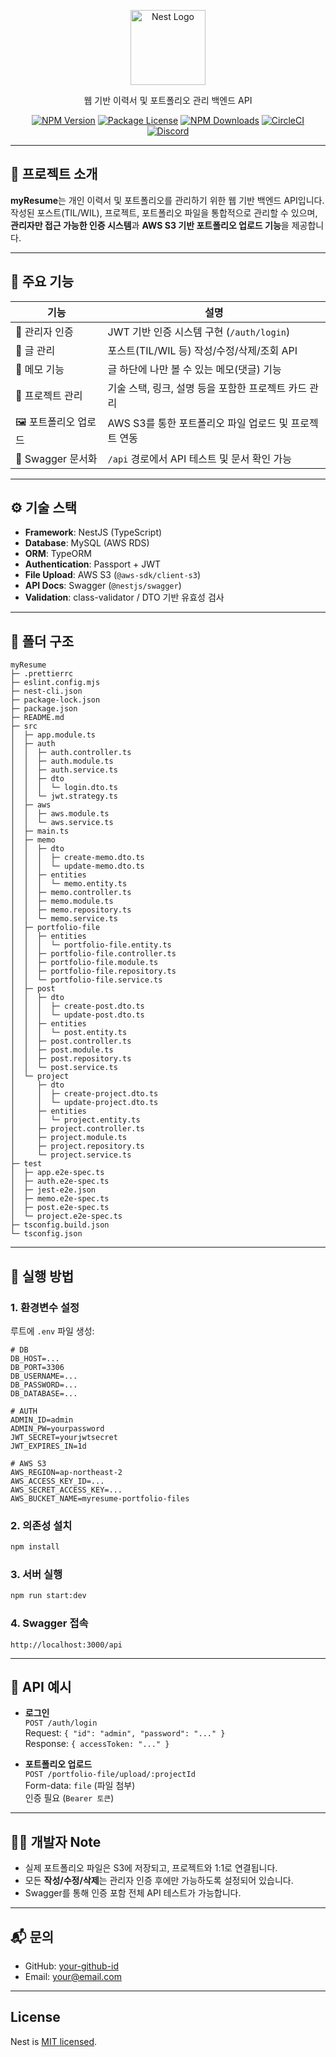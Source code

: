 <p align="center">
  <a href="http://nestjs.com/" target="blank"><img src="https://nestjs.com/img/logo-small.svg" width="120" alt="Nest Logo" /></a>
</p>

<p align="center">웹 기반 이력서 및 포트폴리오 관리 백엔드 API</p>
<p align="center">
  <a href="https://www.npmjs.com/~nestjscore" target="_blank"><img src="https://img.shields.io/npm/v/@nestjs/core.svg" alt="NPM Version" /></a>
  <a href="https://www.npmjs.com/~nestjscore" target="_blank"><img src="https://img.shields.io/npm/l/@nestjs/core.svg" alt="Package License" /></a>
  <a href="https://www.npmjs.com/~nestjscore" target="_blank"><img src="https://img.shields.io/npm/dm/@nestjs/common.svg" alt="NPM Downloads" /></a>
  <a href="https://circleci.com/gh/nestjs/nest" target="_blank"><img src="https://img.shields.io/circleci/build/github/nestjs/nest/master" alt="CircleCI" /></a>
  <a href="https://discord.gg/G7Qnnhy" target="_blank"><img src="https://img.shields.io/badge/discord-online-brightgreen.svg" alt="Discord"/></a>
</p>

---

## 📝 프로젝트 소개

**myResume**는 개인 이력서 및 포트폴리오를 관리하기 위한 웹 기반 백엔드 API입니다.  
작성된 포스트(TIL/WIL), 프로젝트, 포트폴리오 파일을 통합적으로 관리할 수 있으며,  
**관리자만 접근 가능한 인증 시스템**과 **AWS S3 기반 포트폴리오 업로드 기능**을 제공합니다.

---

## 🚀 주요 기능

| 기능 | 설명 |
|------|------|
| 🔐 관리자 인증 | JWT 기반 인증 시스템 구현 (`/auth/login`) |
| 📝 글 관리 | 포스트(TIL/WIL 등) 작성/수정/삭제/조회 API |
| 📌 메모 기능 | 글 하단에 나만 볼 수 있는 메모(댓글) 기능 |
| 📂 프로젝트 관리 | 기술 스택, 링크, 설명 등을 포함한 프로젝트 카드 관리 |
| 🖼️ 포트폴리오 업로드 | AWS S3를 통한 포트폴리오 파일 업로드 및 프로젝트 연동 |
| 📄 Swagger 문서화 | `/api` 경로에서 API 테스트 및 문서 확인 가능 |

---

## ⚙️ 기술 스택

- **Framework**: NestJS (TypeScript)
- **Database**: MySQL (AWS RDS)
- **ORM**: TypeORM
- **Authentication**: Passport + JWT
- **File Upload**: AWS S3 (`@aws-sdk/client-s3`)
- **API Docs**: Swagger (`@nestjs/swagger`)
- **Validation**: class-validator / DTO 기반 유효성 검사

---

## 🧱 폴더 구조

```
myResume
├─ .prettierrc
├─ eslint.config.mjs
├─ nest-cli.json
├─ package-lock.json
├─ package.json
├─ README.md
├─ src
│  ├─ app.module.ts
│  ├─ auth
│  │  ├─ auth.controller.ts
│  │  ├─ auth.module.ts
│  │  ├─ auth.service.ts
│  │  ├─ dto
│  │  │  └─ login.dto.ts
│  │  └─ jwt.strategy.ts
│  ├─ aws
│  │  ├─ aws.module.ts
│  │  └─ aws.service.ts
│  ├─ main.ts
│  ├─ memo
│  │  ├─ dto
│  │  │  ├─ create-memo.dto.ts
│  │  │  └─ update-memo.dto.ts
│  │  ├─ entities
│  │  │  └─ memo.entity.ts
│  │  ├─ memo.controller.ts
│  │  ├─ memo.module.ts
│  │  ├─ memo.repository.ts
│  │  └─ memo.service.ts
│  ├─ portfolio-file
│  │  ├─ entities
│  │  │  └─ portfolio-file.entity.ts
│  │  ├─ portfolio-file.controller.ts
│  │  ├─ portfolio-file.module.ts
│  │  ├─ portfolio-file.repository.ts
│  │  └─ portfolio-file.service.ts
│  ├─ post
│  │  ├─ dto
│  │  │  ├─ create-post.dto.ts
│  │  │  └─ update-post.dto.ts
│  │  ├─ entities
│  │  │  └─ post.entity.ts
│  │  ├─ post.controller.ts
│  │  ├─ post.module.ts
│  │  ├─ post.repository.ts
│  │  └─ post.service.ts
│  └─ project
│     ├─ dto
│     │  ├─ create-project.dto.ts
│     │  └─ update-project.dto.ts
│     ├─ entities
│     │  └─ project.entity.ts
│     ├─ project.controller.ts
│     ├─ project.module.ts
│     ├─ project.repository.ts
│     └─ project.service.ts
├─ test
│  ├─ app.e2e-spec.ts
│  ├─ auth.e2e-spec.ts
│  ├─ jest-e2e.json
│  ├─ memo.e2e-spec.ts
│  ├─ post.e2e-spec.ts
│  └─ project.e2e-spec.ts
├─ tsconfig.build.json
└─ tsconfig.json

```

---

## 🧪 실행 방법

### 1. 환경변수 설정

루트에 `.env` 파일 생성:

```
# DB
DB_HOST=...
DB_PORT=3306
DB_USERNAME=...
DB_PASSWORD=...
DB_DATABASE=...

# AUTH
ADMIN_ID=admin
ADMIN_PW=yourpassword
JWT_SECRET=yourjwtsecret
JWT_EXPIRES_IN=1d

# AWS S3
AWS_REGION=ap-northeast-2
AWS_ACCESS_KEY_ID=...
AWS_SECRET_ACCESS_KEY=...
AWS_BUCKET_NAME=myresume-portfolio-files
```

### 2. 의존성 설치

```bash
npm install
```

### 3. 서버 실행

```bash
npm run start:dev
```

### 4. Swagger 접속

```
http://localhost:3000/api
```

---

## 📁 API 예시

- **로그인**  
  `POST /auth/login`  
  Request: `{ "id": "admin", "password": "..." }`  
  Response: `{ accessToken: "..." }`

- **포트폴리오 업로드**  
  `POST /portfolio-file/upload/:projectId`  
  Form-data: `file` (파일 첨부)  
  인증 필요 (`Bearer 토큰`)

---

## 🧑‍💻 개발자 Note

- 실제 포트폴리오 파일은 S3에 저장되고, 프로젝트와 1:1로 연결됩니다.
- 모든 **작성/수정/삭제**는 관리자 인증 후에만 가능하도록 설정되어 있습니다.
- Swagger를 통해 인증 포함 전체 API 테스트가 가능합니다.

---

## 📬 문의

- GitHub: [your-github-id](https://github.com/your-id)
- Email: your@email.com

---

## License

Nest is [MIT licensed](https://github.com/nestjs/nest/blob/master/LICENSE).